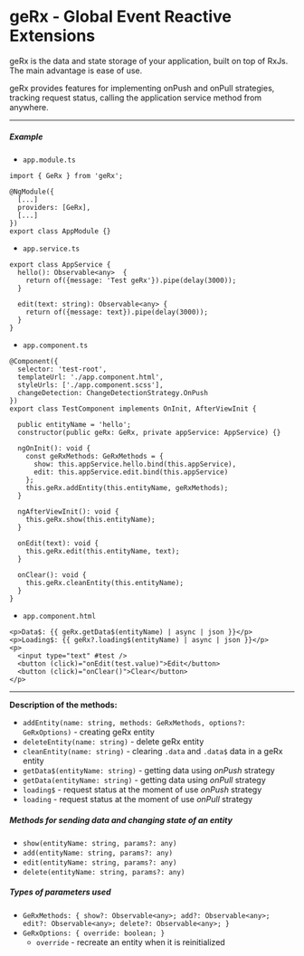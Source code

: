 # geRx - Global Event Reactive Extensions

geRx is the data and state storage of your application, built on top of RxJs. The main advantage is ease of use.

geRx provides features for implementing onPush and onPull strategies, tracking request status, calling the application service method from anywhere.

---

##### Example

- `app.module.ts`
```angular2
import { GeRx } from 'geRx';

@NgModule({
  [...]
  providers: [GeRx],
  [...]
})
export class AppModule {}
```


- `app.service.ts`
```angular2
export class AppService {
  hello(): Observable<any>  {
    return of({message: 'Test geRx'}).pipe(delay(3000));
  }

  edit(text: string): Observable<any> {
    return of({message: text}).pipe(delay(3000));
  }
}
```

- `app.component.ts`
```angular2
@Component({
  selector: 'test-root',
  templateUrl: './app.component.html',
  styleUrls: ['./app.component.scss'],
  changeDetection: ChangeDetectionStrategy.OnPush
})
export class TestComponent implements OnInit, AfterViewInit {

  public entityName = 'hello';
  constructor(public geRx: GeRx, private appService: AppService) {}

  ngOnInit(): void {
    const geRxMethods: GeRxMethods = {
      show: this.appService.hello.bind(this.appService),
      edit: this.appService.edit.bind(this.appService)
    };
    this.geRx.addEntity(this.entityName, geRxMethods);
  }

  ngAfterViewInit(): void {
    this.geRx.show(this.entityName);
  }

  onEdit(text): void {
    this.geRx.edit(this.entityName, text);
  }

  onClear(): void {
    this.geRx.cleanEntity(this.entityName);
  }
}
```

- `app.component.html`
```angular2html
<p>Data$: {{ geRx.getData$(entityName) | async | json }}</p>
<p>Loading$: {{ geRx?.loading$(entityName) | async | json }}</p>
<p>
  <input type="text" #test />
  <button (click)="onEdit(test.value)">Edit</button>
  <button (click)="onClear()">Clear</button>
</p>
```


---

**Description of the methods:**

- `addEntity(name: string, methods: GeRxMethods, options?: GeRxOptions)` -
  creating geRx entity
- `deleteEntity(name: string)` -
  delete geRx entity
- `cleanEntity(name: string)` - clearing `.data` and `.data$` data in a geRx entity
- `getData$(entityName: string)` - getting data using _onPush_ strategy
- `getData(entityName: string)` - getting data using _onPull_ strategy
- `loading$` - request status at the moment of use _onPush_ strategy
- `loading` - request status at the moment of use _onPull_ strategy

##### Methods for sending data and changing state of an entity

- `show(entityName: string, params?: any)`
- `add(entityName: string, params?: any)`
- `edit(entityName: string, params?: any)`
- `delete(entityName: string, params?: any)`

##### Types of parameters used

- `GeRxMethods: { show?: Observable<any>; add?: Observable<any>; edit?: Observable<any>; delete?: Observable<any>; }`
- `GeRxOptions: { override: boolean; }`
  - `override` - recreate an entity when it is reinitialized
